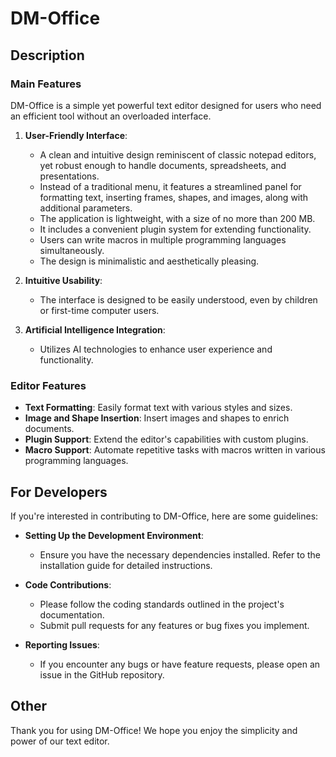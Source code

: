 # DM-Office

## Description

### Main Features

DM-Office is a simple yet powerful text editor designed for users who need an efficient tool without an overloaded interface. 

1. **User-Friendly Interface**: 
   - A clean and intuitive design reminiscent of classic notepad editors, yet robust enough to handle documents, spreadsheets, and presentations.
   - Instead of a traditional menu, it features a streamlined panel for formatting text, inserting frames, shapes, and images, along with additional parameters.
   - The application is lightweight, with a size of no more than 200 MB.
   - It includes a convenient plugin system for extending functionality.
   - Users can write macros in multiple programming languages simultaneously.
   - The design is minimalistic and aesthetically pleasing.

2. **Intuitive Usability**: 
   - The interface is designed to be easily understood, even by children or first-time computer users.

3. **Artificial Intelligence Integration**: 
   - Utilizes AI technologies to enhance user experience and functionality.

### Editor Features

- **Text Formatting**: Easily format text with various styles and sizes.
- **Image and Shape Insertion**: Insert images and shapes to enrich documents.
- **Plugin Support**: Extend the editor's capabilities with custom plugins.
- **Macro Support**: Automate repetitive tasks with macros written in various programming languages.

## For Developers

If you're interested in contributing to DM-Office, here are some guidelines:

- **Setting Up the Development Environment**: 
  - Ensure you have the necessary dependencies installed. Refer to the installation guide for detailed instructions.
  
- **Code Contributions**: 
  - Please follow the coding standards outlined in the project's documentation.
  - Submit pull requests for any features or bug fixes you implement.

- **Reporting Issues**: 
  - If you encounter any bugs or have feature requests, please open an issue in the GitHub repository.

## Other

Thank you for using DM-Office! We hope you enjoy the simplicity and power of our text editor.